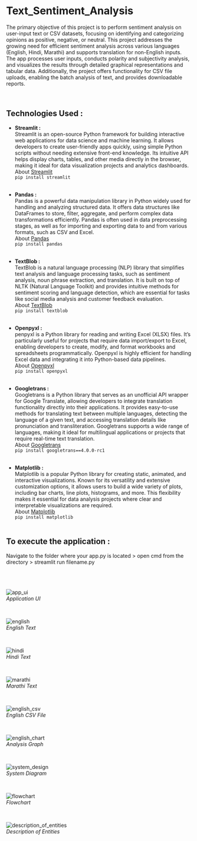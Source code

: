 
# Text_Sentiment_Analysis
The primary objective of this project is to perform sentiment analysis on user-input text or CSV datasets, focusing on
identifying and categorizing opinions as positive, negative, or neutral. This
project addresses the growing need for efficient sentiment analysis across various
languages (English, Hindi, Marathi) and supports translation for non-English
inputs. </br>
The app processes user inputs, conducts polarity and subjectivity analysis,
and visualizes the results through detailed graphical representations and tabular
data. Additionally, the project offers functionality for CSV file uploads, enabling
the batch analysis of text, and provides downloadable reports. 

</br>

## Technologies Used :
- **Streamlit :** <br/>
Streamlit is an open-source Python framework for building interactive web applications for data science and machine learning. It allows developers to create user-friendly apps quickly, using simple Python scripts without needing extensive front-end knowledge. Its intuitive API helps display charts, tables, and other media directly in the browser, making it ideal for data visualization projects and analytics dashboards.</br>
About [Streamlit](https://docs.streamlit.io/)<br/>
``` pip install streamlit ```
<br/><br/>

- **Pandas :** <br/>
Pandas is a powerful data manipulation library in Python widely used for handling and analyzing structured data. It offers data structures like DataFrames to store, filter, aggregate, and perform complex data transformations efficiently. Pandas is often used in data preprocessing stages, as well as for importing and exporting data to and from various formats, such as CSV and Excel.</br>
About [Pandas](https://pandas.pydata.org/docs/)<br/>
``` pip install pandas ```
<br/><br/>

- **TextBlob :**  <br/>
TextBlob is a natural language processing (NLP) library that simplifies text analysis and language processing tasks, such as sentiment analysis, noun phrase extraction, and translation. It is built on top of NLTK (Natural Language Toolkit) and provides intuitive methods for sentiment scoring and language detection, which are essential for tasks like social media analysis and customer feedback evaluation.</br>
About [TextBlob](https://textblob.readthedocs.io/en/dev/)<br/>
``` pip install textblob ```
<br/><br/>

- **Openpyxl :**  <br/>
penpyxl is a Python library for reading and writing Excel (XLSX) files. It’s particularly useful for projects that require data import/export to Excel, enabling developers to create, modify, and format workbooks and spreadsheets programmatically. Openpyxl is highly efficient for handling Excel data and integrating it into Python-based data pipelines.</br>
About [Openpyxl](https://realpython.com/openpyxl-excel-spreadsheets-python/)<br/>
``` pip install openpyxl ```
<br/><br/>

- **Googletrans :**  <br/>
Googletrans is a Python library that serves as an unofficial API wrapper for Google Translate, allowing developers to integrate translation functionality directly into their applications. It provides easy-to-use methods for translating text between multiple languages, detecting the language of a given text, and accessing translation details like pronunciation and transliteration. Googletrans supports a wide range of languages, making it ideal for multilingual applications or projects that require real-time text translation.</br>
About [Googletrans](https://py-googletrans.readthedocs.io/en/latest/)<br/>
``` pip install googletrans==4.0.0-rc1 ``` 
<br/><br/>

- **Matplotlib :**  <br/>
Matplotlib is a popular Python library for creating static, animated, and interactive visualizations. Known for its versatility and extensive customization options, it allows users to build a wide variety of plots, including bar charts, line plots, histograms, and more. This flexibility makes it essential for data analysis projects where clear and interpretable visualizations are required.</br>
About [Matplotlib](https://matplotlib.org/stable/index.html)<br/>
``` pip install matplotlib ```
</br></br>


## To execute the application : </br>
Navigate to the folder where your app.py is located > open cmd from the directory > streamlit run filename.py 
</br><br/><br/><br/>


![app_ui](images/app_ui.jpg)
<br/>*Application UI*

<br/>

![english](images/english.jpg)
<br/>*English Text*

<br/>

![hindi](images/hindi.jpg)
<br/>*Hindi Text*

<br/>

![marathi](images/marathi.jpg)
<br/>*Marathi Text*

<br/>

![english_csv](images/english_csv.jpg)
<br/>*English CSV File*

<br/>

![english_chart](images/english_chart.jpg)
<br/>*Analysis Graph*

<br/>

![system_design](images/system_design.jpg)
<br/>*System Diagram*

<br/>

![flowchart](images/flowchart.jpg)
<br/>*Flowchart*

<br/>

![description_of_entities](images/description_of_entities.jpg)
<br/>*Description of Entities*

<br/>
<br/>
